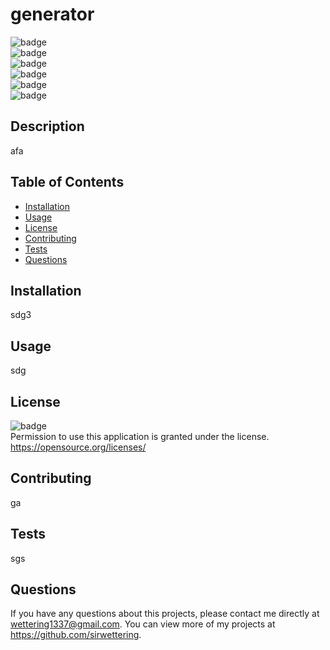 # generator
  
  ![badge](https://img.shields.io/github/languages/top/sirwettering/undefined)
  <br> 
  ![badge](https://img.shields.io/github/languages/count/sirwettering/undefined)
  <br>
  ![badge](https://img.shields.io/github/issues/sirwettering/undefined)
  <br>
  ![badge](https://img.shields.io/github/issues-closed/sirwettering/undefined)
  <br>
  ![badge](https://img.shields.io/github/last-commit/sirwettering/undefined)
  <br>
  ![badge](https://img.shields.io/badge/license--important)
  
  ## Description 
  afa
  ## Table of Contents
  * [Installation](#installation)
  * [Usage](#usage)
  * [License](#license)
  * [Contributing](#contributing)
  * [Tests](#tests)
  * [Questions](#questions)
  
  ## Installation 
  sdg3
  ## Usage 
  sdg
  ## License 
  ![badge](https://img.shields.io/badge/license--important)
  <br>
  Permission to use this application is granted under the  license. <https://opensource.org/licenses/>
  ## Contributing 
  ga
  ## Tests
  sgs
  ## Questions
  If you have any questions about this projects, please contact me directly at wettering1337@gmail.com. You can view more of my projects at https://github.com/sirwettering.
